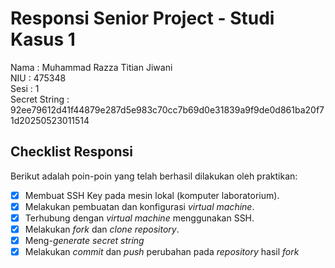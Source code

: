 # Responsi Senior Project - Studi Kasus 1

Nama : Muhammad Razza Titian Jiwani  
NIU : 475348  
Sesi : 1  
Secret String : 92ee79612d41f44879e287d5e983c70cc7b69d0e31839a9f9de0d861ba20f71d20250523011514

## Checklist Responsi

Berikut adalah poin-poin yang telah berhasil dilakukan oleh praktikan:

- [x] Membuat SSH Key pada mesin lokal (komputer laboratorium).
- [x] Melakukan pembuatan dan konfigurasi _virtual machine_.
- [x] Terhubung dengan _virtual machine_ menggunakan SSH.
- [x] Melakukan _fork_ dan _clone_ _repository_.
- [x] Meng-_generate_ _secret string_
- [x] Melakukan _commit_ dan _push_ perubahan pada _repository_ hasil _fork_
